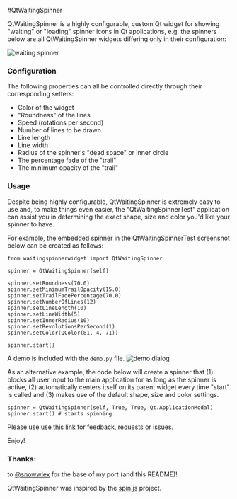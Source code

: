 #QtWaitingSpinner

QtWaitingSpinner is a highly configurable, custom Qt widget for showing "waiting" or "loading" spinner icons in Qt applications, e.g. the spinners below are all QtWaitingSpinner widgets differing only in their configuration:

![waiting spinner](https://github.com/z3ntu/QtWaitingSpinner/blob/gh-pages/waiting-spinners.gif)

### Configuration

The following properties can all be controlled directly through their corresponding setters:

* Color of the widget
* "Roundness" of the lines
* Speed (rotations per second)
* Number of lines to be drawn
* Line length
* Line width
* Radius of the spinner's "dead space" or inner circle
* The percentage fade of the "trail"
* The minimum opacity of the "trail"

### Usage

Despite being highly configurable, QtWaitingSpinner is extremely easy to use and, to make things even easier, the "QtWaitingSpinnerTest" application can assist you in determining the exact shape, size and color you'd like your spinner to have.

For example, the embedded spinner in the QtWaitingSpinnerTest screenshot below can be created as follows:

```
from waitingspinnerwidget import QtWaitingSpinner

spinner = QtWaitingSpinner(self)

spinner.setRoundness(70.0)
spinner.setMinimumTrailOpacity(15.0)
spinner.setTrailFadePercentage(70.0)
spinner.setNumberOfLines(12)
spinner.setLineLength(10)
spinner.setLineWidth(5)
spinner.setInnerRadius(10)
spinner.setRevolutionsPerSecond(1)
spinner.setColor(QColor(81, 4, 71))

spinner.start()
```

A demo is included with the `demo.py` file.
![demo dialog](https://github.com/z3ntu/QtWaitingSpinner/blob/gh-pages/test-dialog.png)

As an alternative example, the code below will create a spinner that (1) blocks all user input to the main application for as long as the spinner is active, (2) automatically centers itself on its parent widget every time "start" is called and (3) makes use of the default shape, size and color settings.

```
spinner = QtWaitingSpinner(self, True, True, Qt.ApplicationModal)
spinner.start() # starts spinning
```

Please use [use this link](https://github.com/z3ntu/QtWaitingSpinner/issues) for feedback, requests or issues.

Enjoy!

### Thanks:
to [@snowwlex](https://github.com/snowwlex) for the base of my port (and this README)!

QtWaitingSpinner was inspired by the [spin.js](http://fgnass.github.io/spin.js/)  project.
